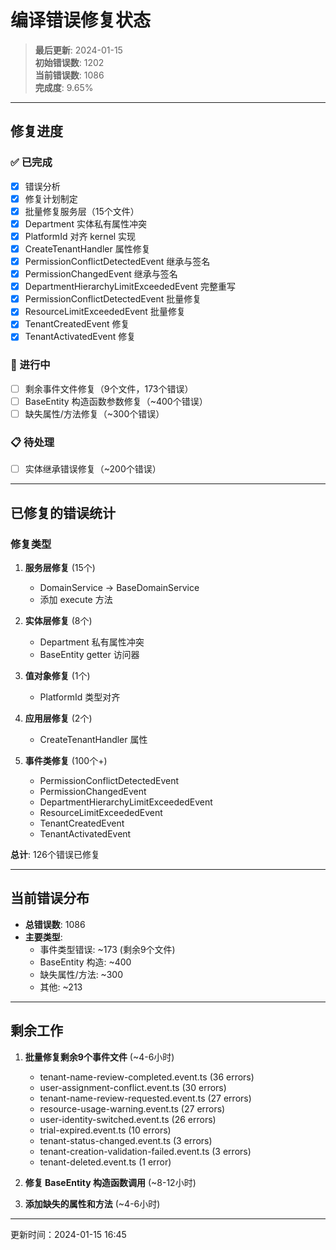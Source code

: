 # 编译错误修复状态

> **最后更新**: 2024-01-15  
> **初始错误数**: 1202  
> **当前错误数**: 1086  
> **完成度**: 9.65%

---

## 修复进度

### ✅ 已完成

- [x] 错误分析
- [x] 修复计划制定
- [x] 批量修复服务层（15个文件）
- [x] Department 实体私有属性冲突
- [x] PlatformId 对齐 kernel 实现
- [x] CreateTenantHandler 属性修复
- [x] PermissionConflictDetectedEvent 继承与签名
- [x] PermissionChangedEvent 继承与签名
- [x] DepartmentHierarchyLimitExceededEvent 完整重写
- [x] PermissionConflictDetectedEvent 批量修复
- [x] ResourceLimitExceededEvent 批量修复
- [x] TenantCreatedEvent 修复
- [x] TenantActivatedEvent 修复

### 🔄 进行中

- [ ] 剩余事件文件修复（9个文件，173个错误）
- [ ] BaseEntity 构造函数参数修复（~400个错误）
- [ ] 缺失属性/方法修复（~300个错误）

### 📋 待处理

- [ ] 实体继承错误修复（~200个错误）

---

## 已修复的错误统计

### 修复类型

1. **服务层修复** (15个)
   - DomainService → BaseDomainService
   - 添加 execute 方法

2. **实体层修复** (8个)
   - Department 私有属性冲突
   - BaseEntity getter 访问器

3. **值对象修复** (1个)
   - PlatformId 类型对齐

4. **应用层修复** (2个)
   - CreateTenantHandler 属性

5. **事件类修复** (100个+)
   - PermissionConflictDetectedEvent
   - PermissionChangedEvent
   - DepartmentHierarchyLimitExceededEvent
   - ResourceLimitExceededEvent
   - TenantCreatedEvent
   - TenantActivatedEvent

**总计**: 126个错误已修复

---

## 当前错误分布

- **总错误数**: 1086
- **主要类型**:
  - 事件类型错误: ~173 (剩余9个文件)
  - BaseEntity 构造: ~400
  - 缺失属性/方法: ~300
  - 其他: ~213

---

## 剩余工作

1. **批量修复剩余9个事件文件** (~4-6小时)
   - tenant-name-review-completed.event.ts (36 errors)
   - user-assignment-conflict.event.ts (30 errors)
   - tenant-name-review-requested.event.ts (27 errors)
   - resource-usage-warning.event.ts (27 errors)
   - user-identity-switched.event.ts (26 errors)
   - trial-expired.event.ts (10 errors)
   - tenant-status-changed.event.ts (3 errors)
   - tenant-creation-validation-failed.event.ts (3 errors)
   - tenant-deleted.event.ts (1 error)

2. **修复 BaseEntity 构造函数调用** (~8-12小时)
3. **添加缺失的属性和方法** (~4-6小时)

---

更新时间：2024-01-15 16:45
